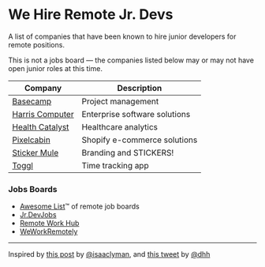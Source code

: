 # We Hire Remote Jr. Devs
A list of companies that have been known to hire junior developers for remote positions.

This is not a jobs board &mdash; the companies listed below may or may not have open junior roles at this time.

| Company  | Description |
| -------- |------------ |
|[Basecamp](https://basecamp.com/about/jobs)|Project management|
|[Harris Computer](https://harriscomputer.wd3.myworkdayjobs.com/1)|Enterprise software solutions|
|[Health Catalyst](https://www.healthcatalyst.com/job-openings/)|Healthcare analytics|
|[Pixelcabin](https://pixelcabin.io/)|Shopify e-commerce solutions|
|[Sticker Mule](https://www.stickermule.com/career/ce28dfcc-6260-4703-9b99-66c69b34493a)|Branding and STICKERS!|
|[Toggl](https://toggl.com/jobs/)|Time tracking app|

### Jobs Boards
- [Awesome List](https://github.com/lukasz-madon/awesome-remote-job#job-boards):tm: of remote job boards
- [Jr.DevJobs](https://www.jrdevjobs.com/)
- [Remote Work Hub](https://remoteworkhub.com/remote-jobs/)
- [WeWorkRemotely](https://weworkremotely.com/)

---
Inspired by [this post](https://dev.to/isaacandsuch/if-you-dont-hire-juniors-you-dont-deserve-seniors-48kb) by [@isaaclyman](https://github.com/isaaclyman), and [this tweet](https://twitter.com/dhh/status/1043204269770330112) by [@dhh](https://github.com/dhh)
